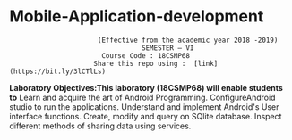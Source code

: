# Mobile-Application-development
                          (Effective from the academic year 2018 -2019)
                                     SEMESTER – VI
                           Course Code : 18CSMP68
                         Share this repo using :  [link](https://bit.ly/3lCTlLs)
**Laboratory Objectives:This laboratory (18CSMP68) will enable students to**
             Learn and acquire the art of Android Programming.
             ConfigureAndroid studio to run the applications.
             Understand and implement Android's User interface functions.
             Create, modify and query on SQlite database.
             Inspect different methods of sharing data using services.
             
                 
